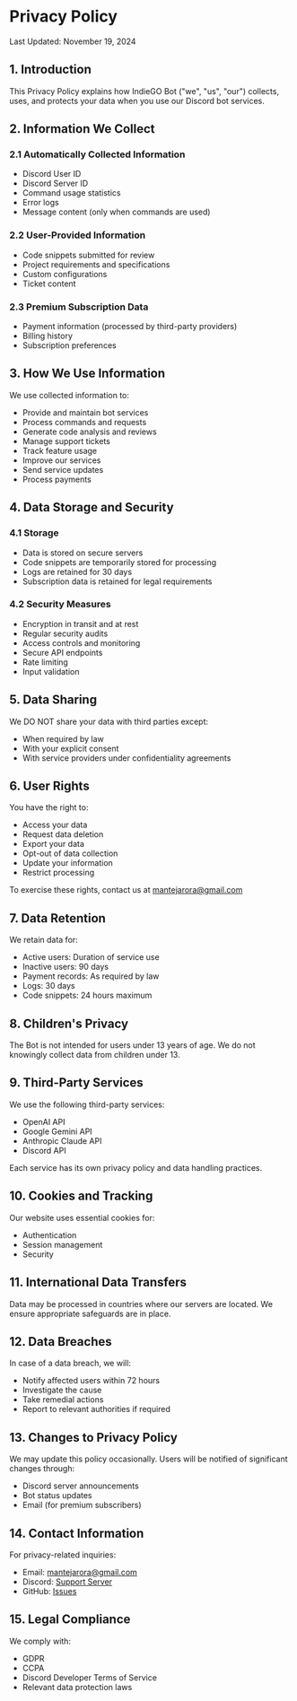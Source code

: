 # Privacy Policy

Last Updated: November 19, 2024

## 1. Introduction

This Privacy Policy explains how IndieGO Bot ("we", "us", "our") collects, uses, and protects your data when you use our Discord bot services.

## 2. Information We Collect

### 2.1 Automatically Collected Information
- Discord User ID
- Discord Server ID
- Command usage statistics
- Error logs
- Message content (only when commands are used)

### 2.2 User-Provided Information
- Code snippets submitted for review
- Project requirements and specifications
- Custom configurations
- Ticket content

### 2.3 Premium Subscription Data
- Payment information (processed by third-party providers)
- Billing history
- Subscription preferences

## 3. How We Use Information

We use collected information to:
- Provide and maintain bot services
- Process commands and requests
- Generate code analysis and reviews
- Manage support tickets
- Track feature usage
- Improve our services
- Send service updates
- Process payments

## 4. Data Storage and Security

### 4.1 Storage
- Data is stored on secure servers
- Code snippets are temporarily stored for processing
- Logs are retained for 30 days
- Subscription data is retained for legal requirements

### 4.2 Security Measures
- Encryption in transit and at rest
- Regular security audits
- Access controls and monitoring
- Secure API endpoints
- Rate limiting
- Input validation

## 5. Data Sharing

We DO NOT share your data with third parties except:
- When required by law
- With your explicit consent
- With service providers under confidentiality agreements

## 6. User Rights

You have the right to:
- Access your data
- Request data deletion
- Export your data
- Opt-out of data collection
- Update your information
- Restrict processing

To exercise these rights, contact us at mantejarora@gmail.com

## 7. Data Retention

We retain data for:
- Active users: Duration of service use
- Inactive users: 90 days
- Payment records: As required by law
- Logs: 30 days
- Code snippets: 24 hours maximum

## 8. Children's Privacy

The Bot is not intended for users under 13 years of age. We do not knowingly collect data from children under 13.

## 9. Third-Party Services

We use the following third-party services:
- OpenAI API
- Google Gemini API
- Anthropic Claude API
- Discord API

Each service has its own privacy policy and data handling practices.

## 10. Cookies and Tracking

Our website uses essential cookies for:
- Authentication
- Session management
- Security

## 11. International Data Transfers

Data may be processed in countries where our servers are located. We ensure appropriate safeguards are in place.

## 12. Data Breaches

In case of a data breach, we will:
- Notify affected users within 72 hours
- Investigate the cause
- Take remedial actions
- Report to relevant authorities if required

## 13. Changes to Privacy Policy

We may update this policy occasionally. Users will be notified of significant changes through:
- Discord server announcements
- Bot status updates
- Email (for premium subscribers)

## 14. Contact Information

For privacy-related inquiries:
- Email: mantejarora@gmail.com
- Discord: [Support Server](https://discord.gg/9bPsjgnJ5v)
- GitHub: [Issues](https://github.com/Drago-03/IndieGo/issues)

## 15. Legal Compliance

We comply with:
- GDPR
- CCPA
- Discord Developer Terms of Service
- Relevant data protection laws 